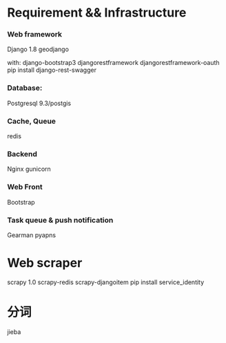 # Requirement && Infrastructure 
 
### Web framework
Django 1.8
geodjango

with:
django-bootstrap3
djangorestframework
djangorestframework-oauth
pip install django-rest-swagger

### Database:
Postgresql 9.3/postgis

### Cache, Queue
redis

### Backend
Nginx 
gunicorn

### Web Front
Bootstrap

### Task queue & push notification
Gearman
pyapns

# Web scraper
scrapy 1.0
scrapy-redis
scrapy-djangoitem
pip install service_identity

# 分词
jieba
